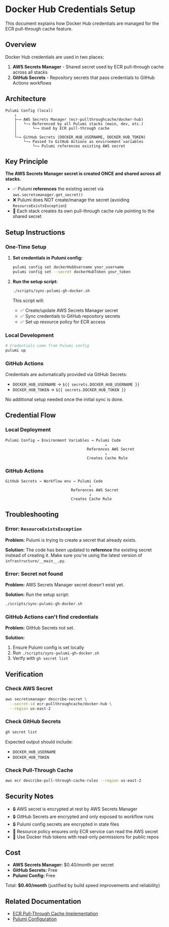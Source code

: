 # Docker Hub Credentials Setup

This document explains how Docker Hub credentials are managed for the ECR pull-through cache feature.

## Overview

Docker Hub credentials are used in two places:

1. **AWS Secrets Manager** - Shared secret used by ECR pull-through cache across all stacks
2. **GitHub Secrets** - Repository secrets that pass credentials to GitHub Actions workflows

## Architecture

```
Pulumi Config (local)
    ↓
    ├─→ AWS Secrets Manager (ecr-pullthroughcache/docker-hub)
    │   └─→ Referenced by all Pulumi stacks (main, dev, etc.)
    │       └─→ Used by ECR pull-through cache
    │
    └─→ GitHub Secrets (DOCKER_HUB_USERNAME, DOCKER_HUB_TOKEN)
        └─→ Passed to GitHub Actions as environment variables
            └─→ Pulumi references existing AWS secret
```

## Key Principle

**The AWS Secrets Manager secret is created ONCE and shared across all stacks.**

- ✅ Pulumi **references** the existing secret via `aws.secretsmanager.get_secret()`
- ❌ Pulumi does NOT create/manage the secret (avoiding `ResourceExistsException`)
- 🔄 Each stack creates its own pull-through cache rule pointing to the shared secret

## Setup Instructions

### One-Time Setup

1. **Set credentials in Pulumi config:**

   ```bash
   pulumi config set dockerHubUsername your_username
   pulumi config set --secret dockerHubToken your_token
   ```

2. **Run the setup script:**

   ```bash
   ./scripts/sync-pulumi-gh-docker.sh
   ```

   This script will:

   - ✅ Create/update AWS Secrets Manager secret
   - ✅ Sync credentials to GitHub repository secrets
   - ✅ Set up resource policy for ECR access

### Local Development

```bash
# Credentials come from Pulumi config
pulumi up
```

### GitHub Actions

Credentials are automatically provided via GitHub Secrets:

- `DOCKER_HUB_USERNAME` → `${{ secrets.DOCKER_HUB_USERNAME }}`
- `DOCKER_HUB_TOKEN` → `${{ secrets.DOCKER_HUB_TOKEN }}`

No additional setup needed once the initial sync is done.

## Credential Flow

### Local Deployment

```
Pulumi Config → Environment Variables → Pulumi Code
                                            ↓
                                    References AWS Secret
                                            ↓
                                    Creates Cache Rule
```

### GitHub Actions

```
GitHub Secrets → Workflow env → Pulumi Code
                                     ↓
                             References AWS Secret
                                     ↓
                             Creates Cache Rule
```

## Troubleshooting

### Error: `ResourceExistsException`

**Problem:** Pulumi is trying to create a secret that already exists.

**Solution:** The code has been updated to **reference** the existing secret instead of creating it. Make sure you're using the latest version of `infrastructure/__main__.py`.

### Error: Secret not found

**Problem:** AWS Secrets Manager secret doesn't exist yet.

**Solution:** Run the setup script:

```bash
./scripts/sync-pulumi-gh-docker.sh
```

### GitHub Actions can't find credentials

**Problem:** GitHub Secrets not set.

**Solution:**

1. Ensure Pulumi config is set locally
2. Run `./scripts/sync-pulumi-gh-docker.sh`
3. Verify with `gh secret list`

## Verification

### Check AWS Secret

```bash
aws secretsmanager describe-secret \
  --secret-id ecr-pullthroughcache/docker-hub \
  --region us-east-2
```

### Check GitHub Secrets

```bash
gh secret list
```

Expected output should include:

- `DOCKER_HUB_USERNAME`
- `DOCKER_HUB_TOKEN`

### Check Pull-Through Cache

```bash
aws ecr describe-pull-through-cache-rules --region us-east-2
```

## Security Notes

- 🔒 AWS secret is encrypted at rest by AWS Secrets Manager
- 🔒 GitHub Secrets are encrypted and only exposed to workflow runs
- 🔒 Pulumi config secrets are encrypted in state files
- 🔐 Resource policy ensures only ECR service can read the AWS secret
- 🔑 Use Docker Hub tokens with read-only permissions for public repos

## Cost

- **AWS Secrets Manager:** $0.40/month per secret
- **GitHub Secrets:** Free
- **Pulumi Config:** Free

Total: **$0.40/month** (justified by build speed improvements and reliability)

## Related Documentation

- [ECR Pull-Through Cache Implementation](./ECR_PULL_THROUGH_CACHE.md)
- [Pulumi Configuration](./CONFIG.md)

